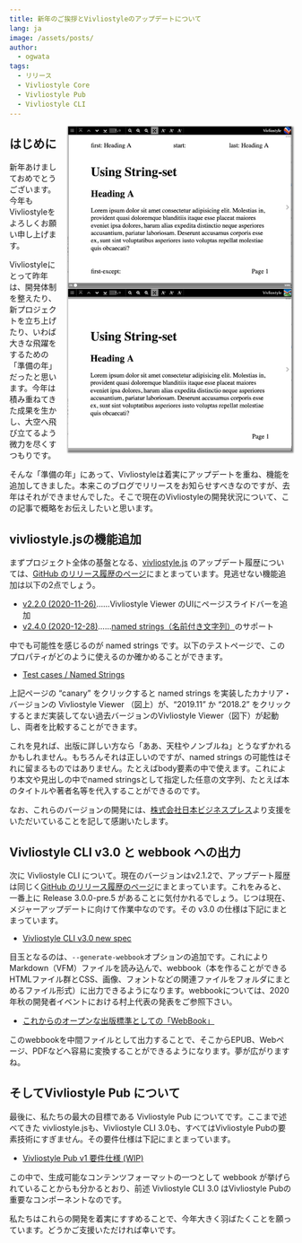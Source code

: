 ```yaml
---
title: 新年のご挨拶とVivliostyleのアップデートについて
lang: ja
image: /assets/posts/
author:
  - ogwata
tags:
  - リリース
  - Vivliostyle Core
  - Vivliostyle Pub
  - Vivliostyle CLI
---
```

<div style="float: right; margin: 0 0 1em 1em;"><a href="https://vivliostyle.org/ja/sponsors/"><img src="/assets/posts/2021-01-06-new-years-greetings-and-updates-on-vivliostyle/fig1.png" alt="Implementation of named strings in Vivliostyle Viewer" style="width: 400px; box-shadow: 1px 2px 2.5px 1.5px grey;" /></a></div>


## はじめに

新年あけましておめでとうございます。今年もVivliostyleをよろしくお願い申し上げます。

Vivliostyleにとって昨年は、開発体制を整えたり、新プロジェクトを立ち上げたり、いわば大きな飛躍をするための「準備の年」だったと思います。今年は積み重ねてきた成果を生かし、大空へ飛び立てるよう微力を尽くすつもりです。

そんな「準備の年」にあって、Vivliostyleは着実にアップデートを重ね、機能を追加してきました。本来このブログでリリースをお知らせすべきなのですが、去年はそれができませんでした。そこで現在のVivliostyleの開発状況について、この記事で概略をお伝えしたいと思います。

## vivliostyle.jsの機能追加

まずプロジェクト全体の基盤となる、[vivliostyle.js](https://github.com/vivliostyle/vivliostyle.js) のアップデート履歴については、[GitHub のリリース履歴のページ](https://github.com/vivliostyle/vivliostyle.js/releases)にまとまっています。見逃せない機能追加は以下の2点でしょう。

- [v2.2.0 (2020-11-26)](https://github.com/vivliostyle/vivliostyle.js/releases/tag/v2.2.0)……Vivliostyle Viewer のUIにページスライドバーを追加
- [v2.4.0 (2020-12-28)](https://github.com/vivliostyle/vivliostyle.js/releases/tag/v2.4.0)……[named strings（名前付き文字列）<i class="fas fa-external-link-alt"></i>](https://www.w3.org/TR/css-gcpm-3/#named-strings)のサポート

中でも可能性を感じるのが named strings です。以下のテストページで、このプロパティがどのように使えるのか確かめることができます。

- [Test cases / Named Strings](https://raw.githack.com/vivliostyle/vivliostyle.js/master/packages/core/test/files/#Named_Strings)

上記ページの “canary” をクリックすると named strings を実装したカナリア・バージョンの Vivliostyle Viewer （図上）が、“2019.11” か “2018.2” をクリックするとまだ実装してない過去バージョンのVivliostyle Viewer（図下）が起動し、両者を比較することができます。

これを見れば、出版に詳しい方なら「ああ、天柱やノンブルね」とうなずかれるかもしれません。もちろんそれは正しいのですが、named strings の可能性はそれに留まるものではありません。たとえばbody要素の中で使えます。これにより本文や見出しの中でnamed stringsとして指定した任意の文字列、たとえば本のタイトルや著者名等を代入することができるのです。

なお、これらのバージョンの開発には、[株式会社日本ビジネスプレス](https://jbpress.ismedia.jp/)より支援をいただいていることを記して感謝いたします。

## Vivliostyle CLI  v3.0 と webbook への出力

次に Vivliostyle CLI について。現在のバージョンはv2.1.2で、アップデート履歴は同じく[GitHub のリリース履歴のページ](https://github.com/vivliostyle/vivliostyle-cli/releases)にまとまっています。これをみると、一番上に Release 3.0.0-pre.5 があることに気付かれるでしょう。じつは現在、メジャーアップデートに向けて作業中なのです。その v3.0 の仕様は下記にまとまっています。

- [Vivliostyle CLI v3.0 new spec](https://github.com/vivliostyle/community/wiki/Vivliostyle-CLI-v3.0-new-spec)

目玉となるのは、`--generate-webbook`オプションの追加です。これによりMarkdown（VFM）ファイルを読み込んで、webbook（本を作ることができるHTMLファイル群とCSS、画像、フォントなどの関連ファイルをフォルダにまとめるファイル形式）に出力できるようになります。webbookについては、2020年秋の開発者イベントにおける村上代表の発表をご参照下さい。

- [これからのオープンな出版標準としての「WebBook」](https://github.com/vivliostyle/community/wiki/Rapid-publishing-for-public-health-books-against-COVID-19#%E3%81%93%E3%82%8C%E3%81%8B%E3%82%89%E3%81%AE%E3%82%AA%E3%83%BC%E3%83%97%E3%83%B3%E3%81%AA%E5%87%BA%E7%89%88%E3%81%AE%E6%A8%99%E6%BA%96%E3%81%A8%E3%81%97%E3%81%A6webbook)

このwebbookを中間ファイルとして出力することで、そこからEPUB、Webページ、PDFなどへ容易に変換することができるようになります。夢が広がりますね。

## そしてVivliostyle Pub について

最後に、私たちの最大の目標である Vivliostyle Pub についてです。ここまで述べてきた vivliostyle.jsも、Vivliostyle CLI 3.0も、すべてはVivliostyle Pubの要素技術にすぎません。その要件仕様は下記にまとまっています。

- [Vivliostyle Pub v1 要件仕様 (WIP)](https://github.com/vivliostyle/community/wiki/Vivliostyle-Pub-v1-Req)

この中で、生成可能なコンテンツフォーマットの一つとして webbook が挙げられていることからも分かるとおり、前述 Vivliostyle CLI 3.0 はVivliostyle Pubの重要なコンポーネントなのです。

私たちはこれらの開発を着実にすすめることで、今年大きく羽ばたくことを願っています。どうかご支援いただければ幸いです。
